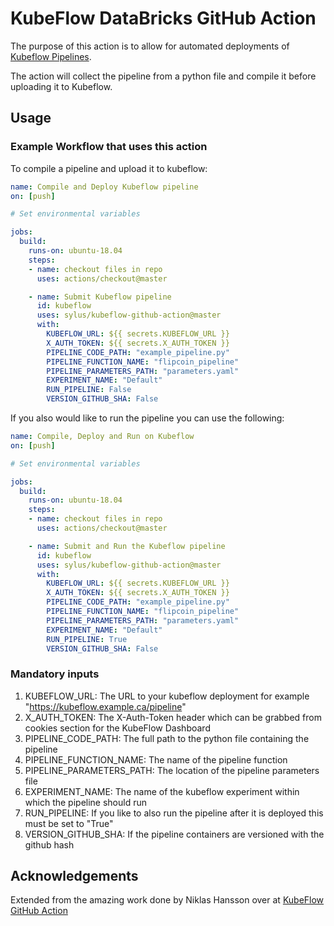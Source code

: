 # KubeFlow DataBricks GitHub Action

The purpose of this action is to allow for automated deployments of [Kubeflow Pipelines](https://github.com/kubeflow/pipelines).

The action will collect the pipeline from a python file and compile it before uploading it to Kubeflow.

## Usage

### Example Workflow that uses this action

To compile a pipeline and upload it to kubeflow:

```yaml
name: Compile and Deploy Kubeflow pipeline
on: [push]

# Set environmental variables

jobs:
  build:
    runs-on: ubuntu-18.04
    steps:
    - name: checkout files in repo
      uses: actions/checkout@master

    - name: Submit Kubeflow pipeline
      id: kubeflow
      uses: sylus/kubeflow-github-action@master
      with:
        KUBEFLOW_URL: ${{ secrets.KUBEFLOW_URL }}
        X_AUTH_TOKEN: ${{ secrets.X_AUTH_TOKEN }}
        PIPELINE_CODE_PATH: "example_pipeline.py"
        PIPELINE_FUNCTION_NAME: "flipcoin_pipeline"
        PIPELINE_PARAMETERS_PATH: "parameters.yaml"
        EXPERIMENT_NAME: "Default"
        RUN_PIPELINE: False
        VERSION_GITHUB_SHA: False

```

If you also would like to run the pipeline you can use the following:

```yaml
name: Compile, Deploy and Run on Kubeflow
on: [push]

# Set environmental variables

jobs:
  build:
    runs-on: ubuntu-18.04
    steps:
    - name: checkout files in repo
      uses: actions/checkout@master

    - name: Submit and Run the Kubeflow pipeline
      id: kubeflow
      uses: sylus/kubeflow-github-action@master
      with:
        KUBEFLOW_URL: ${{ secrets.KUBEFLOW_URL }}
        X_AUTH_TOKEN: ${{ secrets.X_AUTH_TOKEN }}
        PIPELINE_CODE_PATH: "example_pipeline.py"
        PIPELINE_FUNCTION_NAME: "flipcoin_pipeline"
        PIPELINE_PARAMETERS_PATH: "parameters.yaml"
        EXPERIMENT_NAME: "Default"
        RUN_PIPELINE: True
        VERSION_GITHUB_SHA: False

```

### Mandatory inputs

1) KUBEFLOW_URL: The URL to your kubeflow deployment for example "https://kubeflow.example.ca/pipeline"
2) X_AUTH_TOKEN: The X-Auth-Token header which can be grabbed from cookies section for the KubeFlow Dashboard
3) PIPELINE_CODE_PATH: The full path to the python file containing the pipeline
4) PIPELINE_FUNCTION_NAME: The name of the pipeline function
5) PIPELINE_PARAMETERS_PATH: The location of the pipeline parameters file
6) EXPERIMENT_NAME: The name of the kubeflow experiment within which the pipeline should run
7) RUN_PIPELINE: If you like to also run the pipeline after it is deployed this must be set to "True"
8) VERSION_GITHUB_SHA: If the pipeline containers are versioned with the github hash

## Acknowledgements

Extended from the amazing work done by Niklas Hansson over at [KubeFlow GitHub Action](https://github.com/NikeNano/kubeflow-github-action)
